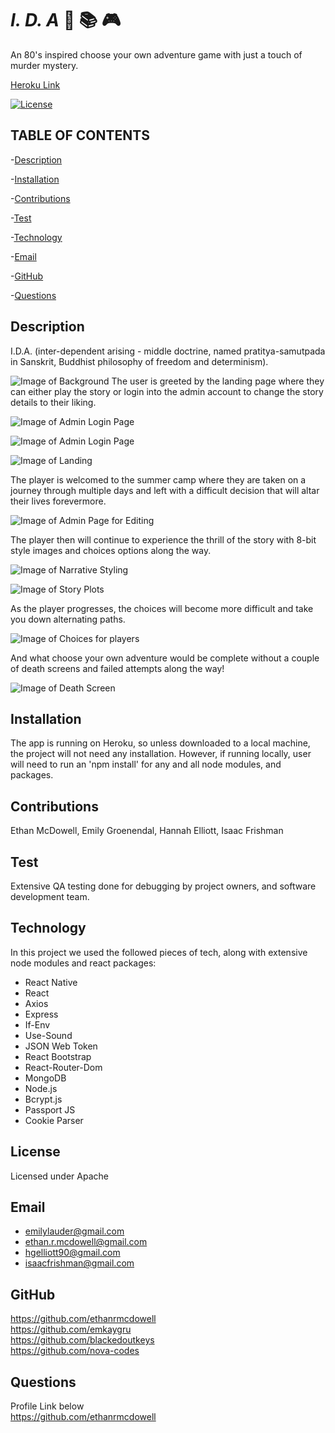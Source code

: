 # _I. D. A_ :game_die: :books: :video_game:

An 80's inspired choose your own adventure game with just a touch of murder mystery.

[Heroku Link](https://choose-adventure.herokuapp.com/)

[![License](https://img.shields.io/badge/License-Apache%202.0-blue.svg)](https://opensource.org/licenses/Apache-2.0)

## TABLE OF CONTENTS

-[Description](#Description) <br>

-[Installation](#Installation) <br>

-[Contributions](#Contributions) <br>

-[Test](#Test) <br>

-[Technology](#Technology) <br>

-[Email](#Email) <br>

-[GitHub](#Github) <br>

-[Questions](#Questions) <br>

## Description

I.D.A. (inter-dependent arising - middle doctrine, named pratitya-samutpada in Sanskrit, Buddhist philosophy of freedom and determinism).

![Image of Background ](https://github.com/ethanrmcdowell/choose-adventure/blob/main/client/public/images/main_bg.jpg)
The user is greeted by the landing page where they can either play the story or login into the admin account to change the story details to their liking.

![Image of Admin Login Page ](https://github.com/ethanrmcdowell/choose-adventure/blob/main/client/public/images/adminLogin.jpg)

![Image of Admin Login Page ](https://github.com/ethanrmcdowell/choose-adventure/blob/main/client/public/images/adminLogin2.jpg)

![Image of Landing ](https://github.com/ethanrmcdowell/choose-adventure/blob/main/client/public/images/landing_page.jpg)

The player is welcomed to the summer camp where they are taken on a journey through multiple days and left with a difficult decision that will altar their lives forevermore.

![Image of Admin Page for Editing](https://github.com/ethanrmcdowell/choose-adventure/blob/main/client/public/images/adminpage.jpg)

The player then will continue to experience the thrill of the story with 8-bit style images and choices options along the way.

![Image of Narrative Styling ](https://github.com/ethanrmcdowell/choose-adventure/blob/main/client/public/images/narrative1.jpg)

![Image of Story Plots ](https://github.com/ethanrmcdowell/choose-adventure/blob/main/client/public/images/storyPlot1.jpg)

As the player progresses, the choices will become more difficult and take you down alternating paths.

![Image of Choices for players ](https://github.com/ethanrmcdowell/choose-adventure/blob/main/client/public/images/choices.jpg)

And what choose your own adventure would be complete without a couple of death screens and failed attempts along the way!

![Image of Death Screen ](https://github.com/ethanrmcdowell/choose-adventure/blob/main/client/public/images/deathScreen.jpg)

## Installation

The app is running on Heroku, so unless downloaded to a local machine, the project will not need any installation. However, if running locally, user will need to run an 'npm install' for any and all node modules, and packages.

## Contributions

Ethan McDowell, Emily Groenendal, Hannah Elliott, Isaac Frishman

## Test

Extensive QA testing done for debugging by project owners, and software development team.

## Technology

In this project we used the followed pieces of tech, along with extensive node modules and react packages:

- React Native
- React
- Axios
- Express
- If-Env
- Use-Sound
- JSON Web Token
- React Bootstrap
- React-Router-Dom
- MongoDB
- Node.js
- Bcrypt.js
- Passport JS
- Cookie Parser

## License

Licensed under Apache

## Email

- emilylauder@gmail.com
- ethan.r.mcdowell@gmail.com
- hgelliott90@gmail.com
- isaacfrishman@gmail.com

## GitHub

https://github.com/ethanrmcdowell <br>
https://github.com/emkaygru <br>
https://github.com/blackedoutkeys <br>
https://github.com/nova-codes <br>

## Questions

Profile Link below <br>
https://github.com/ethanrmcdowell <br>
